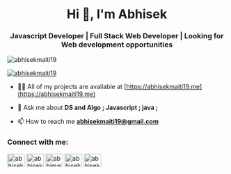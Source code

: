 <h1 align="center">Hi 👋, I'm Abhisek</h1>
<h3 align="center">Javascript Developer | Full Stack Web Developer | Looking for Web development opportunities</h3>

<p align="left"> <img src="https://komarev.com/ghpvc/?username=abhisekmaiti19&label=Profile%20views&color=0e75b6&style=flat" alt="abhisekmaiti19" /> </p>

<p align="left"> <a href="https://twitter.com/abhisekmaiti19" target="blank"><img src="https://img.shields.io/twitter/follow/abhisekmaiti19?logo=twitter&style=for-the-badge" alt="abhisekmaiti19" /></a> </p>

- 👨‍💻 All of my projects are available at [https://abhisekmaiti19.me](https://abhisekmaiti19.me)

- 💬 Ask me about **DS and Algo ; Javascript ; java ;**

- 📫 How to reach me **abhisekmaiti19@gmail.com**

<h3 align="left">Connect with me:</h3>
<p align="left">
<a href="https://twitter.com/abhisekmaiti19" target="blank"><img align="center" src="https://cdn.jsdelivr.net/npm/simple-icons@3.0.1/icons/twitter.svg" alt="abhisekmaiti19" height="30" width="40" /></a>
<a href="https://linkedin.com/in/abhisekmaiti19" target="blank"><img align="center" src="https://cdn.jsdelivr.net/npm/simple-icons@3.0.1/icons/linkedin.svg" alt="abhisekmaiti19" height="30" width="40" /></a>
<a href="https://fb.com/abhimaiti.official" target="blank"><img align="center" src="https://cdn.jsdelivr.net/npm/simple-icons@3.0.1/icons/facebook.svg" alt="abhimaiti.official" height="30" width="40" /></a>
<a href="https://instagram.com/abhisek2maiti" target="blank"><img align="center" src="https://cdn.jsdelivr.net/npm/simple-icons@3.0.1/icons/instagram.svg" alt="abhisek2maiti" height="30" width="40" /></a>
<a href="https://auth.geeksforgeeks.org/user/abhisekmaiti19" target="blank"><img align="center" src="https://cdn.jsdelivr.net/npm/simple-icons@3.0.1/icons/geeksforgeeks.svg" alt="abhisekmaiti19" height="30" width="40" /></a>
</p>



